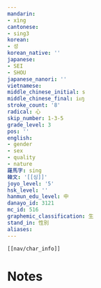 ```yaml
---
mandarin:
- xìng
cantonese:
- sing3
korean:
- 성
korean_native: ''
japanese:
- SEI
- SHOU
japanese_nanori: ''
vietnamese:
middle_chinese_initial: s
middle_chinese_final: iᴇŋ
stroke_count: '8'
radical: 心
skip_number: 1-3-5
grade_level: 3
pos: ''
english:
- gender
- sex
- quality
- nature
羅馬字: sing
韓文: '[[싱]]'
joyo_level: '5'
hsk_level: ''
hanmun_edu_level: 中
danayo_id: 3121
mc_id: 516
graphemic_classification: 生
stand_in: 性別
aliases:
---
```

```meta-bind-embed
[[nav/char_info]]
```

# Notes
